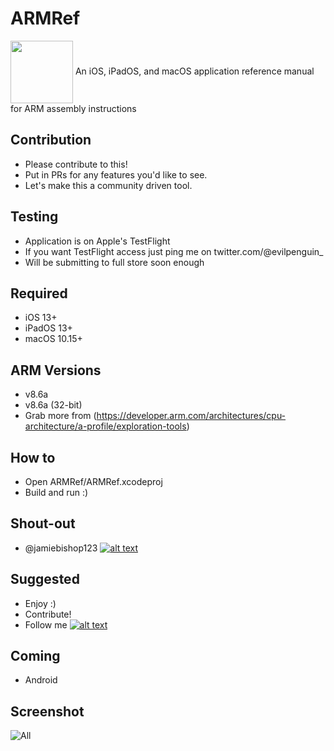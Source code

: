 [1.1]: http://i.imgur.com/tXSoThF.png (twitter icon with padding)
[1]: http://www.twitter.com/jamiebishop123
[2]: http://www.twitter.com/evilpenguin_

# ARMRef 
<img src="https://github.com/evilpenguin/ARMRef/blob/master/icons/icon_60pt%402x.png" width="100" height="100" align="center" />
An iOS, iPadOS, and macOS application reference manual for ARM assembly instructions

Contribution
--------
- Please contribute to this! 
- Put in PRs for any features you'd like to see. 
- Let's make this a community driven tool.

Testing
--------
- Application is on Apple's TestFlight
- If you want TestFlight access just ping me on twitter.com/@evilpenguin_
- Will be submitting to full store soon enough

Required
----------
- iOS 13+
- iPadOS 13+
- macOS 10.15+

ARM Versions
----------
- v8.6a
- v8.6a (32-bit)
- Grab more from (https://developer.arm.com/architectures/cpu-architecture/a-profile/exploration-tools)

How to
----------
- Open ARMRef/ARMRef.xcodeproj
- Build and run :)

Shout-out
----------
- @jamiebishop123‬ [![alt text][1.1]][1]

Suggested
----------
- Enjoy :)
- Contribute!
- Follow me [![alt text][1.1]][2]

Coming
----------
 - Android
 
Screenshot
----------
![All](all.png)
